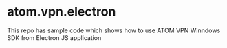 # atom.vpn.electron
This repo has sample code which shows how to use ATOM VPN Winndows SDK from Electron JS application
